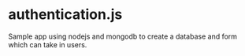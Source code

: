 authentication.js
=================

Sample app using nodejs and mongodb to create a database and form which can take in users.
